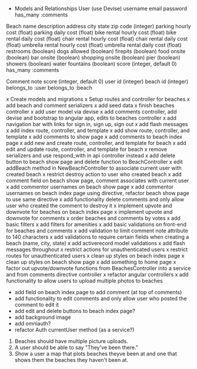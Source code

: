 * Models and Relationships
User (use Devise)
  username
  email
  password
  has_many :comments

Beach
  name
  description
  address
  city
  state
  zip code (integer)
  parking hourly cost (float)
  parking daily cost (float)
  bike rental hourly cost (float)
  bike rental daily cost (float)
  chair rental hourly cost (float)
  chair rental daily cost (float)
  umbrella rental hourly cost (float)
  umbrella rental daily cost (float)
  restrooms (boolean)
  dogs allowed (boolean)
  firepits (boolean)
  food onsite (boolean)
  bar onsite (boolean)
  shopping onsite (boolean)
  pier (boolean)
  showers (boolean)
  water fountains (boolean)
  score (integer, default 0)
  has_many :comments

Comment
  note
  score (integer, default 0)
  user id (integer)
  beach id (integer)
  belongs_to :user
  belongs_to :beach

x Create models and migrations
x Setup routes and controller for beaches
x add beach and comment serializers
x add seed data
x finish beaches controller
x add user model via devise
x add comments controller, add devise and bootstrap to angular app, edits to beaches controller
x add navigation bar with links for sign in, sign up, sign out
x add flash messages
x add index route, controller, and template
x add show route, controller, and template
x add comments to show page
x add comments to beach index page
x add new and create route, controller, and template for beach
x add edit and update route, controller, and template for beach
x remove serializers and use respond_with in api controller instead
x add delete button to beach show page and delete function to BeachController
x edit addBeach method in NewBeachController to associate current user with created beach
x restrict destroy action to user who created beach
x add comment field on beach show page, comment associates with current user
x add commentor usernames on beach show page
x add commentor usernames on beach index page using directive, refactor beach show page to use same directive
x add functionality delete comments and only allow user who created the comment to destroy it
x implement upvote and downvote for beaches on beach index page
x implement upvote and downvote for comments
x order beaches and comments by votes
x add basic filters
x add filters for amenities
x add basic validations on front-end for beaches and comments
x add validation to limit comment note attribute to 140 characters
x add validations to require certain fields when creating a beach (name, city, state)
x add activerecord model validations
x add flash messages throughout
x restrict actions for unauthenticated users
x restrict routes for unauthenticated users
x clean up styles on beach index page
x clean up styles on beach show page
x add something to home page
x factor out upvote/downvote functions from BeachesController into a service and from comments directive controller
x refactor angular controllers
x add functionality to allow users to upload multiple photos to beaches

* add field on beach index page to add comment (at top of comments)
* add functionality to edit comments and only allow user who posted the comment to edit it
* add edit and delete buttons to beach index page?
* add background image
* add omniauth?
* refactor Auth currentUser method (as a service?)

1. Beaches should have multiple picture uploads.
2. A user should be able to say "They've been there."
3. Show a user a map that plots beaches theyve been at and one that shows them the beaches they haven't been at.